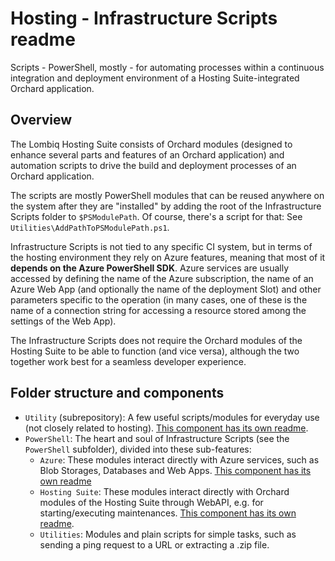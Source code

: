 # Hosting - Infrastructure Scripts readme



Scripts - PowerShell, mostly - for automating processes within a continuous integration and deployment environment of a Hosting Suite-integrated Orchard application.


## Overview

The Lombiq Hosting Suite consists of Orchard modules (designed to enhance several parts and features of an Orchard application) and automation scripts to drive the build and deployment processes of an Orchard application.

The scripts are mostly PowerShell modules that can be reused anywhere on the system after they are "installed" by adding the root of the Infrastructure Scripts folder to `$PSModulePath`. Of course, there's a script for that: See `Utilities\AddPathToPSModulePath.ps1`.

Infrastructure Scripts is not tied to any specific CI system, but in terms of the hosting environment they rely on Azure features, meaning that most of it **depends on the Azure PowerShell SDK**. Azure services are usually accessed by defining the name of the Azure subscription, the name of an Azure Web App (and optionally the name of the deployment Slot) and other parameters specific to the operation (in many cases, one of these is the name of a connection string for accessing a resource stored among the settings of the Web App). 

The Infrastructure Scripts does not require the Orchard modules of the Hosting Suite to be able to function (and vice versa), although the two together work best for a seamless developer experience.


## Folder structure and components

- `Utility` (subrepository): A few useful scripts/modules for everyday use (not closely related to hosting). [This component has its own readme](Utility/Readme.md).
- `PowerShell`: The heart and soul of Infrastructure Scripts (see the `PowerShell` subfolder), divided into these sub-features:
	- `Azure`: These modules interact directly with Azure services, such as Blob Storages, Databases and Web Apps. [This component has its own readme](PowerShell/Azure/Readme.md)
	- `Hosting Suite`: These modules interact directly with Orchard modules of the Hosting Suite through WebAPI, e.g. for starting/executing maintenances. [This component has its own readme](PowerShell/HostingSuite/Readme.md).
	- `Utilities`: Modules and plain scripts for simple tasks, such as sending a ping request to a URL or extracting a .zip file.